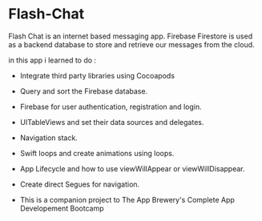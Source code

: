 
# Flash-Chat


Flash Chat is an internet based messaging app. 
Firebase Firestore is used as a backend database to store and retrieve our messages from the cloud. 

in this app i learned to do :
- Integrate third party libraries using Cocoapods
- Query and sort the Firebase database.
- Firebase for user authentication, registration and login.
- UITableViews and set their data sources and delegates.
- Navigation stack.
- Swift loops and create animations using loops.
- App Lifecycle and how to use viewWillAppear or viewWillDisappear.
- Create direct Segues for navigation.




- This is a companion project to The App Brewery's Complete App Developement Bootcamp
